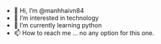 - 👋 Hi, I’m @manhhaivn84
- 👀 I’m interested in technology
- 🌱 I’m currently learning python
- 📫 How to reach me ... no any option for this one.

<!---
manhhaivn84/manhhaivn84 is a ✨ special ✨ repository because its `README.md` (this file) appears on your GitHub profile.
You can click the Preview link to take a look at your changes.
--->
